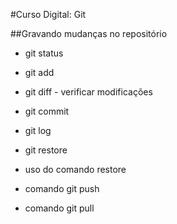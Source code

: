 #Curso Digital: Git

##Gravando mudanças no repositório

* git status
* git add
* git diff - verificar modificações
* git commit
* git log
* git restore

* uso do comando restore
* comando git push
* comando git pull
